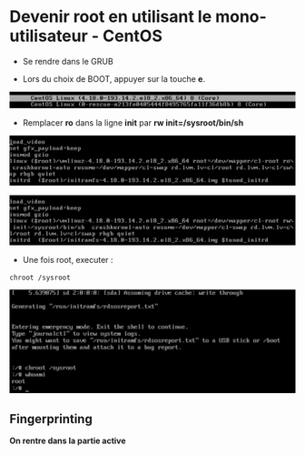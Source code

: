 # Devenir root en utilisant le mono-utilisateur - CentOS

* Se rendre dans le GRUB

* Lors du choix de BOOT, appuyer sur la touche __e__.

![](images/GRUB.png)

* Remplacer __ro__ dans la ligne __init__ par __rw init=/sysroot/bin/sh__

![](images/grub_ro.png)

![](images/grub_rw.png)

* Une fois root, executer : 

```
chroot /sysroot
```

![](images/grub_root.png)

## Fingerprinting

__On rentre dans la partie active__
